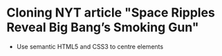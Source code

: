 # Cloning NYT article "Space Ripples Reveal Big Bang’s Smoking Gun"

- Use semantic HTML5 and CSS3 to centre elements
